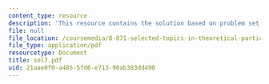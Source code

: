 ```yaml
---
content_type: resource
description: 'This resource contains the solution based on problem set #7.'
file: null
file_location: /coursemedia/8-871-selected-topics-in-theoretical-particle-physics-branes-and-gauge-theory-dynamics-fall-2004/21aae0f0a4855fd6e71390ab383dd490_sol7.pdf
file_type: application/pdf
resourcetype: Document
title: sol7.pdf
uid: 21aae0f0-a485-5fd6-e713-90ab383dd490
---
```


